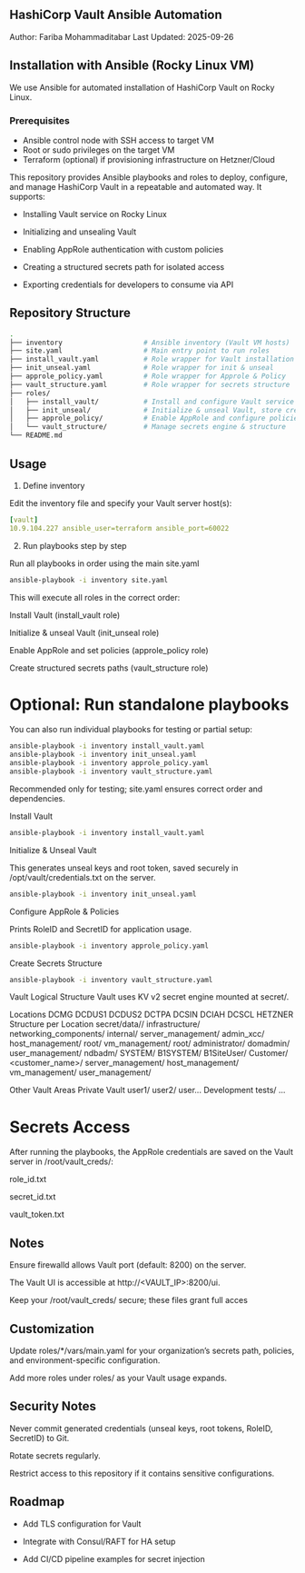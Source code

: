 ## HashiCorp Vault Ansible Automation

Author: Fariba Mohammaditabar
Last Updated: 2025-09-26

## Installation with Ansible (Rocky Linux VM)

We use Ansible for automated installation of HashiCorp Vault on Rocky Linux.

### Prerequisites

* Ansible control node with SSH access to target VM
* Root or sudo privileges on the target VM
* Terraform (optional) if provisioning infrastructure on Hetzner/Cloud


This repository provides Ansible playbooks and roles to deploy, configure, and manage HashiCorp Vault in a repeatable and automated way.
It supports:

- Installing Vault service on Rocky Linux

- Initializing and unsealing Vault

- Enabling AppRole authentication with custom policies

- Creating a structured secrets path for isolated access

- Exporting credentials for developers to consume via API

##  Repository Structure
```bash
.
├── inventory                    # Ansible inventory (Vault VM hosts)
├── site.yaml                    # Main entry point to run roles
├── install_vault.yaml           # Role wrapper for Vault installation
├── init_unseal.yaml             # Role wrapper for init & unseal
├── approle_policy.yaml          # Role wrapper for Approle & Policy
├── vault_structure.yaml         # Role wrapper for secrets structure
├── roles/
│   ├── install_vault/           # Install and configure Vault service
│   ├── init_unseal/             # Initialize & unseal Vault, store creds
│   ├── approle_policy/          # Enable AppRole and configure policies
│   └── vault_structure/         # Manage secrets engine & structure
└── README.md
```

## Usage
1. Define inventory

Edit the inventory file and specify your Vault server host(s):
```yaml
[vault]
10.9.104.227 ansible_user=terraform ansible_port=60022
```
2. Run playbooks step by step

Run all playbooks in order using the main site.yaml
```bash
ansible-playbook -i inventory site.yaml
```

This will execute all roles in the correct order:

Install Vault (install_vault role)

Initialize & unseal Vault (init_unseal role)

Enable AppRole and set policies (approle_policy role)

Create structured secrets paths (vault_structure role)

# Optional: Run standalone playbooks

You can also run individual playbooks for testing or partial setup:
```bash
ansible-playbook -i inventory install_vault.yaml
ansible-playbook -i inventory init_unseal.yaml
ansible-playbook -i inventory approle_policy.yaml
ansible-playbook -i inventory vault_structure.yaml
```

Recommended only for testing; site.yaml ensures correct order and dependencies.


Install Vault
```bash
ansible-playbook -i inventory install_vault.yaml
```
Initialize & Unseal Vault

This generates unseal keys and root token, saved securely in /opt/vault/credentials.txt on the server.
```bash
ansible-playbook -i inventory init_unseal.yaml
```
Configure AppRole & Policies

Prints RoleID and SecretID for application usage.
```bash
ansible-playbook -i inventory approle_policy.yaml
```
Create Secrets Structure
```bash
ansible-playbook -i inventory vault_structure.yaml
```
Vault Logical Structure
Vault uses KV v2 secret engine mounted at secret/.

Locations
DCMG
DCDUS1
DCDUS2
DCTPA
DCSIN
DCIAH
DCSCL
HETZNER
Structure per Location
secret/data// infrastructure/ networking_components/ internal/ server_management/ admin_xcc/ host_management/ root/ vm_management/ root/ administrator/ domadmin/ user_management/ ndbadm/ SYSTEM/ B1SYSTEM/ B1SiteUser/ Customer/ <customer_name>/ server_management/ host_management/ vm_management/ user_management/

Other Vault Areas
Private Vault
user1/
user2/
user...
Development
tests/
...


# Secrets Access

After running the playbooks, the AppRole credentials are saved on the Vault server in /root/vault_creds/:

role_id.txt

secret_id.txt

vault_token.txt

## Notes

Ensure firewalld allows Vault port (default: 8200) on the server.

The Vault UI is accessible at http://<VAULT_IP>:8200/ui.

Keep your /root/vault_creds/ secure; these files grant full acces



##  Customization

Update roles/*/vars/main.yaml for your organization’s secrets path, policies, and environment-specific configuration.

Add more roles under roles/ as your Vault usage expands.

## Security Notes

Never commit generated credentials (unseal keys, root tokens, RoleID, SecretID) to Git.

Rotate secrets regularly.

Restrict access to this repository if it contains sensitive configurations.

## Roadmap

 - Add TLS configuration for Vault

 - Integrate with Consul/RAFT for HA setup

 - Add CI/CD pipeline examples for secret injection
